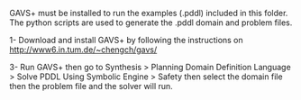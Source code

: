 GAVS+ must be installed to run the examples (.pddl) included in this folder. The python scripts are used to generate the .pddl domain and problem files.

1- Download and install GAVS+ by following the instructions on http://www6.in.tum.de/~chengch/gavs/

3- Run GAVS+ then go to Synthesis > Planning Domain Definition Language > Solve PDDL Using Symbolic Engine > Safety then select the domain file then the problem file and the solver will run.


